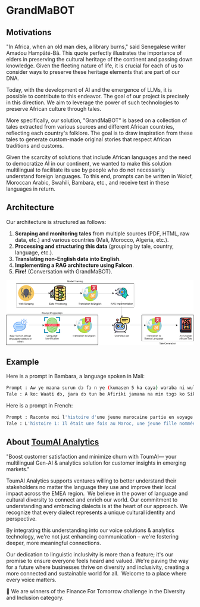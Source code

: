 # GrandMaBOT

## Motivations

"In Africa, when an old man dies, a library burns," said Senegalese writer Amadou Hampâté-Bâ. This quote perfectly illustrates the importance of elders in preserving the cultural heritage of the continent and passing down knowledge. Given the fleeting nature of life, it is crucial for each of us to consider ways to preserve these heritage elements that are part of our DNA.

Today, with the development of AI and the emergence of LLMs, it is possible to contribute to this endeavor. The goal of our project is precisely in this direction. We aim to leverage the power of such technologies to preserve African culture through tales.

More specifically, our solution, "GrandMaBOT" is based on a collection of tales extracted from various sources and different African countries, reflecting each country's folklore. The goal is to draw inspiration from these tales to generate custom-made original stories that respect African traditions and customs.

Given the scarcity of solutions that include African languages and the need to democratize AI in our continent, we wanted to make this solution multilingual to facilitate its use by people who do not necessarily understand foreign languages. To this end, prompts can be written in Wolof, Moroccan Arabic, Swahili, Bambara, etc., and receive text in these languages in return.

## Architecture

Our architecture is structured as follows:
1. **Scraping and monitoring tales** from multiple sources (PDF, HTML, raw data, etc.) and various countries (Mali, Morocco, Algeria, etc.).
2. **Processing and structuring this data** (grouping by tale, country, language, etc.).
3. **Translating non-English data into English**.
4. **Implementing a RAG architecture using Falcon**.
5. **Fire!** (Conversation with GrandMaBOT).

![Architecture Diagram](architecture.png)

## Example
Here is a prompt in Bambara, a language spoken in Mali:
```sh
Prompt : Aw ye maana surun dɔ fɔ n ye (kumasen 5 ka caya) waraba ni wulu dɔ kan
Tale : A ko: Waati dɔ, jara dɔ tun be Afiriki jamana na min tɔgɔ ko Sikar. A tun ka fari ani a tun be se ka koo dɔw kɛ. A tun be se ka mɔgɔw bali k'a ka bɛɛn sigi n'a ye. Loon dɔ, k'a to a tagatɔ a ka yɔrɔ kɔlɔsi, a ye wulu dɔ ye. Wuluw tun be siran a ɲɛ. Nka, a hinɛ donna a la, a y'a latigɛ k'a ta k'a kɛ a ka derekeba ye. Wulu nin tɔgɔ ko Timmy. K'a ta o loon na, u kɛra teriw ye. Sikar tun be to ka Timmy kalan a ka dumuni ɲini ani k'a dɛmɛ. U tun be yaala ɲɔgɔn fɛ kongokolon kɔnɔ, ka kongosogow faga ani ka kongosogo farimanw faga. U ka kokɛcogow tun tɛ kelen ye hali dɔɔni.
```

Here is a prompt in French:
```sh
Prompt : Raconte moi l'histoire d'une jeune marocaine partie en voyage avec sa maman
Tale : L'histoire 1: Il était une fois au Maroc, une jeune fille nommée Lila qui vivait avec sa mère. Ils étaient très proches et faisaient toujours des choses ensemble. Un jour, ils ont décidé de faire un voyage en voiture à travers la campagne du Maroc. Alors qu'ils conduisaient le long des routes sinueuses, Lila ne pouvait s'empêcher de se sentir excitée par tous les nouveaux endroits qu'elle verrait. L'histoire 2: Lila n'avait jamais fait un si long trajet en voiture auparavant et était ravie à l'idée de voir autant de nouveaux paysages. Elle avait l'impression que ce serait une aventure dont ils se souviendraient tous les deux pour toujours.

```

## About [ToumAI Analytics]([http://example.com](https://www.toum.ai/))

"Boost customer satisfaction and minimize churn with ToumAI— your multilingual Gen-AI & analytics solution for customer insights in emerging markets."

ToumAI Analytics supports ventures willing to better understand their stakeholders no matter the language they use and improve their local impact across the EMEA region. 
​
We believe in the power of language and cultural diversity to connect and enrich our world. Our commitment to understanding and embracing dialects is at the heart of our approach. We recognize that every dialect represents a unique cultural identity and perspective.
 
By integrating this understanding into our voice solutions & analytics technology, we're not just enhancing communication – we're fostering deeper, more meaningful connections.
 
Our dedication to linguistic inclusivity is more than a feature; it's our promise to ensure everyone feels heard and valued. We're paving the way for a future where businesses thrive on diversity and inclusivity, creating a more connected and sustainable world for all.
​
Welcome to a place where every voice matters.

🏅 We are winners of the Finance For Tomorrow challenge in the Diversity and Inclusion category.
